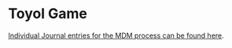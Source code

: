 # Toyol Game


[Individual Journal entries for the MDM process can be found here](https://github.com/ThaisAlvarenga/Toyol/tree/main/MDM).
